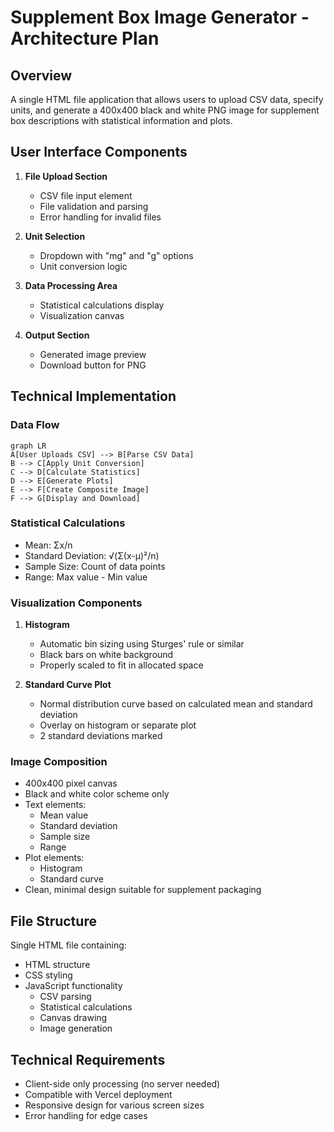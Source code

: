 # Supplement Box Image Generator - Architecture Plan

## Overview
A single HTML file application that allows users to upload CSV data, specify units, and generate a 400x400 black and white PNG image for supplement box descriptions with statistical information and plots.

## User Interface Components

1. **File Upload Section**
   - CSV file input element
   - File validation and parsing
   - Error handling for invalid files

2. **Unit Selection**
   - Dropdown with "mg" and "g" options
   - Unit conversion logic

3. **Data Processing Area**
   - Statistical calculations display
   - Visualization canvas

4. **Output Section**
   - Generated image preview
   - Download button for PNG

## Technical Implementation

### Data Flow
```mermaid
graph LR
A[User Uploads CSV] --> B[Parse CSV Data]
B --> C[Apply Unit Conversion]
C --> D[Calculate Statistics]
D --> E[Generate Plots]
E --> F[Create Composite Image]
F --> G[Display and Download]
```

### Statistical Calculations
- Mean: Σx/n
- Standard Deviation: √(Σ(x-μ)²/n)
- Sample Size: Count of data points
- Range: Max value - Min value

### Visualization Components
1. **Histogram**
   - Automatic bin sizing using Sturges' rule or similar
   - Black bars on white background
   - Properly scaled to fit in allocated space

2. **Standard Curve Plot**
   - Normal distribution curve based on calculated mean and standard deviation
   - Overlay on histogram or separate plot
   - 2 standard deviations marked

### Image Composition
- 400x400 pixel canvas
- Black and white color scheme only
- Text elements:
  - Mean value
  - Standard deviation
  - Sample size
  - Range
- Plot elements:
  - Histogram
  - Standard curve
- Clean, minimal design suitable for supplement packaging

## File Structure
Single HTML file containing:
- HTML structure
- CSS styling
- JavaScript functionality
  - CSV parsing
  - Statistical calculations
  - Canvas drawing
  - Image generation

## Technical Requirements
- Client-side only processing (no server needed)
- Compatible with Vercel deployment
- Responsive design for various screen sizes
- Error handling for edge cases